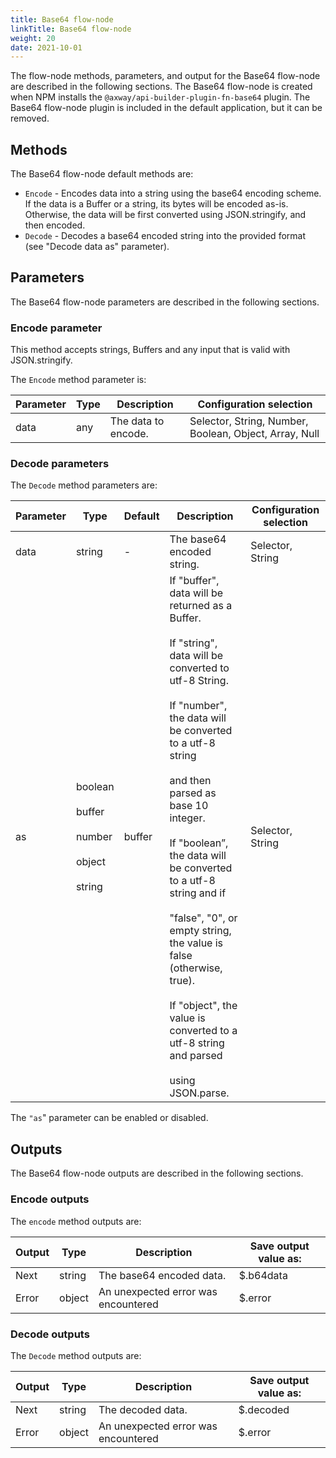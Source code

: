 ```yaml
---
title: Base64 flow-node
linkTitle: Base64 flow-node
weight: 20
date: 2021-10-01
---
```


The flow-node methods, parameters, and output for the Base64 flow-node are described in the following sections. The Base64 flow-node is created when NPM installs the `@axway/api-builder-plugin-fn-base64` plugin. The Base64 flow-node plugin is included in the default application, but it can be removed.

## Methods

The Base64 flow-node default methods are:

* `Encode` - Encodes data into a string using the base64 encoding scheme. If the data is a Buffer or a string, its bytes will be encoded as-is. Otherwise, the data will be first converted using JSON.stringify, and then encoded.
* `Decode` - Decodes a base64 encoded string into the provided format (see "Decode data as" parameter).

## Parameters

The Base64 flow-node parameters are described in the following sections.

### Encode parameter

This method accepts strings, Buffers and any input that is valid with JSON.stringify.

The `Encode` method parameter is:

| Parameter | Type | Description | Configuration selection |
| --- | --- | --- | --- |
| data | any | The data to encode. | Selector, String, Number, Boolean, Object, Array, Null |

### Decode parameters

The `Decode` method parameters are:

| Parameter | Type | Default | Description | Configuration selection |
| --- | --- | --- | --- | --- |
| data | string | \- | The base64 encoded string. | Selector, String |
| as | boolean<br /><br />buffer<br /><br />number<br /><br />object<br /><br />string | buffer | If "buffer", data will be returned as a Buffer.<br /><br />If "string", data will be converted to utf-8 String.<br /><br />If "number", the data will be converted to a utf-8 string<br /><br />and then parsed as base 10 integer.<br /><br />If "boolean”, the data will be converted to a utf-8 string and if<br /><br />"false", "0", or empty string, the value is false (otherwise, true).<br /><br />If "object", the value is converted to a utf-8 string and parsed<br /><br />using JSON.parse. | Selector, String |

The `"as`" parameter can be enabled or disabled.

## Outputs

The Base64 flow-node outputs are described in the following sections.

### Encode outputs

The `encode` method outputs are:

| Output | Type | Description | Save output value as: |
| --- | --- | --- | --- |
| Next | string | The base64 encoded data. | $.b64data |
| Error | object | An unexpected error was encountered | $.error |

### Decode outputs

The `Decode` method outputs are:

| Output | Type | Description | Save output value as: |
| --- | --- | --- | --- |
| Next | string | The decoded data. | $.decoded |
| Error | object | An unexpected error was encountered | $.error |
